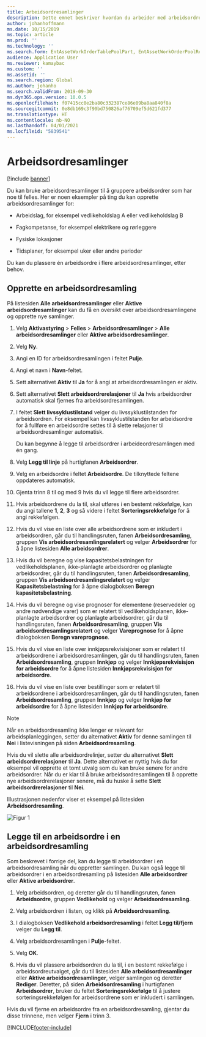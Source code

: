 ```yaml
---
title: Arbeidsordresamlinger
description: Dette emnet beskriver hvordan du arbeider med arbeidsordresamlinger i Aktivastyring.
author: johanhoffmann
ms.date: 10/15/2019
ms.topic: article
ms.prod: ''
ms.technology: ''
ms.search.form: EntAssetWorkOrderTablePoolPart, EntAssetWorkOrderPoolReferenceInfoPart, EntAssetWorkOrderPool, EntAssetWorkOrderPoolPreviewPart
audience: Application User
ms.reviewer: kamaybac
ms.custom: ''
ms.assetid: ''
ms.search.region: Global
ms.author: johanho
ms.search.validFrom: 2019-09-30
ms.dyn365.ops.version: 10.0.5
ms.openlocfilehash: f07415cc0e2ba80c332387ce86e09ba8aa840f8a
ms.sourcegitcommit: 0e8db169c3f90bd750826af76709ef5d621fd377
ms.translationtype: HT
ms.contentlocale: nb-NO
ms.lasthandoff: 04/01/2021
ms.locfileid: "5839541"
---
```

# <a name="work-order-pools"></a>Arbeidsordresamlinger

[!include [banner](../../includes/banner.md)]


Du kan bruke arbeidsordresamlinger til å gruppere arbeidsordrer som har noe til felles. Her er noen eksempler på ting du kan opprette arbeidsordresamlinger for:

- Arbeidslag, for eksempel vedlikeholdslag A eller vedlikeholdslag B  

- Fagkompetanse, for eksempel elektrikere og rørleggere  

- Fysiske lokasjoner  

- Tidsplaner, for eksempel uker eller andre perioder  

Du kan du plassere én arbeidsordre i flere arbeidsordresamlinger, etter behov.


## <a name="create-a-work-order-pool"></a>Opprette en arbeidsordresamling

På listesiden **Alle arbeidsordresamlinger** eller **Aktive arbeidsordresamlinger** kan du få en oversikt over arbeidsordresamlingene og opprette nye samlinger.

1. Velg **Aktivastyring** > **Felles** > **Arbeidsordresamlinger** > **Alle arbeidsordresamlinger** eller **Aktive arbeidsordresamlinger**.

2. Velg **Ny**.

3. Angi en ID for arbeidsordresamlingen i feltet **Pulje**.

4. Angi et navn i **Navn**-feltet.

5. Sett alternativet **Aktiv** til **Ja** for å angi at arbeidsordresamlingen er aktiv.

6. Sett alternativet **Slett arbeidsordrerelasjoner** til **Ja** hvis arbeidsordrer automatisk skal fjernes fra arbeidsordresamlingen.

7. I feltet **Slett livssyklustilstand** velger du livssyklustilstanden for arbeidsordren. For eksempel kan livssyklustilstanden for arbeidsordre for å fullføre en arbeidsordre settes til å slette relasjoner til arbeidsordresamlinger automatisk.

    Du kan begynne å legge til arbeidsordrer i arbeideordresamlingen med én gang.

8. Velg **Legg til linje** på hurtigfanen **Arbeidsordrer**.

9. Velg en arbeidsordre i feltet **Arbeidsordre**. De tilknyttede feltene oppdateres automatisk.

10. Gjenta trinn 8 til og med 9 hvis du vil legge til flere arbeidsordrer.

11. Hvis arbeidsordrene du la til, skal utføres i en bestemt rekkefølge, kan du angi tallene **1**, **2**, **3** og så videre i feltet **Sorteringsrekkefølge** for å angi rekkefølgen.

12. Hvis du vil vise en liste over alle arbeidsordrene som er inkludert i arbeidsordren, går du til handlingsruten, fanen **Arbeidsordresamling**, gruppen **Vis arbeidsordresamlingsrelatert** og velger **Arbeidsordrer** for å åpne listesiden **Alle arbeidsordrer**.

13. Hvis du vil beregne og vise kapasitetsbelastningen for vedlikeholdsplanen, ikke-planlagte arbeidsordrer og planlagte arbeidsordrer, går du til handlingsruten, fanen **Arbeidsordresamling**, gruppen **Vis arbeidsordresamlingsrelatert** og velger **Kapasitetsbelastning** for å åpne dialogboksen **Beregn kapasitetsbelastning**.

14. Hvis du vil beregne og vise prognoser for elementene (reservedeler og andre nødvendige varer) som er relatert til vedlikeholdsplanen, ikke-planlagte arbeidsordrer og planlagte arbeidsordrer, går du til handlingsruten, fanen **Arbeidsordresamling**, gruppen **Vis arbeidsordresamlingsrelatert** og velger **Vareprognose** for å åpne dialogboksen **Beregn vareprognose**.

15. Hvis du vil vise en liste over innkjøpsrekvisisjoner som er relatert til arbeidsordrene i arbeidsordresamlingen, går du til handlingsruten, fanen **Arbeidsordresamling**, gruppen **Innkjøp** og velger **Innkjøpsrekvisisjon for arbeidsordre** for å åpne listesiden **Innkjøpsrekvisisjon for arbeidsordre**.

16. Hvis du vil vise en liste over bestillinger som er relatert til arbeidsordrene i arbeidsordresamlingen, går du til handlingsruten, fanen **Arbeidsordresamling**, gruppen **Innkjøp** og velger **Innkjøp for arbeidsordre** for å åpne listesiden **Innkjøp for arbeidsordre**.

>[!NOTE]
>Når en arbeidsordresamling ikke lenger er relevant for arbeidsplanleggingen, setter du alternativet **Aktiv** for denne samlingen til **Nei** i listevisningen på siden **Arbeidsordresamling**.

Hvis du vil slette alle arbeidsordrelinjer, setter du alternativet **Slett arbeidsordrerelasjoner** til **Ja**. Dette alternativet er nyttig hvis du for eksempel vil opprette et tomt utvalg som du kan bruke senere for andre arbeidsordrer. Når du er klar til å bruke arbeidsordresamlingen til å opprette nye arbeidsordrerelasjoner senere, må du huske å sette **Slett arbeidsordrerelasjoner** til **Nei**.

Illustrasjonen nedenfor viser et eksempel på listesiden **Arbeidsordresamling**.

![Figur 1](media/22-work-orders.png)


## <a name="add-a-work-order-to-a-work-order-pool"></a>Legge til en arbeidsordre i en arbeidsordresamling

Som beskrevet i forrige del, kan du legge til arbeidsordrer i en arbeidsordresamling når du oppretter samlingen. Du kan også legge til arbeidsordrer i en arbeidsordresamling på listesiden **Alle arbeidsordrer** eller **Aktive arbeidsordrer**.

1. Velg arbeidsordren, og deretter går du til handlingsruten, fanen **Arbeidsordre**, gruppen **Vedlikehold** og velger **Arbeidsordresamling**.

2. Velg arbeidsordren i listen, og klikk på **Arbeidsordresamling**.

3. I dialogboksen **Vedlikehold arbeidsordresamling** i feltet **Legg til/fjern** velger du **Legg til**.

4. Velg arbeidsordresamlingen i **Pulje**-feltet.

5. Velg **OK**.

6. Hvis du vil plassere arbeidsordren du la til, i en bestemt rekkefølge i arbeidsordreutvalget, går du til listesiden **Alle arbeidsordresamlinger** eller **Aktive arbeidsordresamlinger**, velger samlingen og deretter **Rediger**. Deretter, på siden **Arbeidsordresamling** i hurtigfanen **Arbeidsordrer**, bruker du feltet **Sorteringsrekkefølge** til å justere sorteringsrekkefølgen for arbeidsordrene som er inkludert i samlingen.

Hvis du vil fjerne en arbeidsordre fra en arbeidsordresamling, gjentar du disse trinnene, men velger **Fjern** i trinn 3.



[!INCLUDE[footer-include](../../../includes/footer-banner.md)]